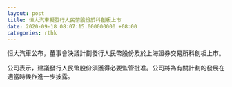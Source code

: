 ```yaml
---
layout: post
title: 恒大汽車擬發行人民幣股份於科創板上市
date: 2020-09-18 08:07:15.000000000 +08:00
categories: rthk
---
```


恒大汽車公布，董事會決議計劃發行人民幣股份及於上海證券交易所科創板上市。

公司表示，建議發行人民幣股份須獲得必要監管批准。公司將為有關計劃的發展在適當時候作進一步披露。
